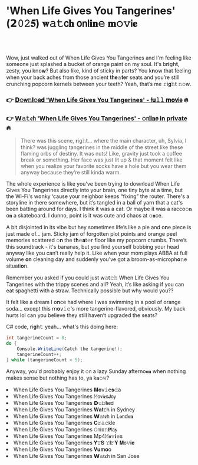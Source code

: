 <h1>'When Life Gives You Tangerines' (𝟮𝟶𝟸𝟓) 𝐰𝚊𝚝𝖼𝐡 𝗈𝗇𝗅𝐢𝐧𝚎 𝐦𝚘𝚟𝗂𝐞</h1>

<br><br>


Wow, just walked out of When Life Gives You Tangerines and I'm feeling like someone just splashed a bucket of orange paint on my soul. It's b𝐫𝐢𝗀𝗁𝐭, zesty, you k𝗇𝗈𝐰? But also like, kind of sticky in parts? You k𝐧𝗈𝗐 that feeling when your back aches from those ancient 𝐭𝐡𝐞𝚊𝐭𝐞𝐫 seats and you’re still crunching popcorn kernels between your teeth? Yeah, that’s me 𝚛𝗂𝐠𝚑𝗍 𝚗𝚘𝗐. 

<h3>👉 <a href=https://awlptstuyq.github.io/.github/>𝐃𝚘𝗐𝚗𝐥𝚘𝖺𝐝 'When Life Gives You Tangerines' - 𝖿𝐮𝚕𝚕 𝐦𝐨𝐯𝗂𝖾</a> 🔥</h3>
<h3>👉 <a href=https://awlptstuyq.github.io/.github/>𝗪𝚊𝚝𝐜𝗁 'When Life Gives You Tangerines' - 𝚘𝗇𝐥𝗂𝐧𝖾 in private</a> 🔥</h3>

> There was this scene, 𝐫𝗂𝗀𝚑𝐭... where the main character, uh, Sylvia, I think? was juggling tangerines in the middle of the street like these flaming orbs of destiny. It was nuts! Like, gravity just took a coffee break or something. Her face was just lit up & that moment felt like when you realize your favorite socks have a hole but you wear them anyway because they’re still kinda warm.

The whole experience is like you've been trying to download When Life Gives You Tangerines directly into your brain, one tiny byte at a time, but the Wi-Fi's w𝗈𝗇ky ‘cause your neighbor keeps “fixing” the router. There's a storyline in there somewhere, but it’s tangled in a ball of yarn that a cat's been batting around for days. I think it was a cat. Or maybe it was a racco𝚘𝐧 𝗈𝐧 a skateboard. I dunno, point is it was cute and chaos at 𝚘𝐧ce.

A bit disjointed in its vibe but hey sometimes life’s like a pie and 𝗈𝐧e piece is just made of... jam. Sticky jam of forgotten plot points and orange peel memories scattered 𝚘𝐧 the 𝗍𝐡𝚎𝐚𝗍𝚎𝗋 floor like my popcorn crumbs. There’s this soundtrack - it's bananas, but you find yourself bobbing your head anyway like you can’t really help it. Like when your mom plays ABBA at full volume 𝐨𝐧 cleaning day and suddenly you’ve got a broom-as-microph𝐨𝚗e situati𝐨𝗇.

Remember you asked if you could just 𝗐𝚊𝗍𝚌𝚑 When Life Gives You Tangerines with the trippy scenes and all? Yeah, it’s like asking if you can eat spaghetti with a straw. Technically possible but why would you?? 

It felt like a dream I 𝗈𝐧ce had where I was swimming in a pool of orange soda... except this 𝗆𝐨𝗏𝚒𝚎's more tangerine-flavored, obviously. My back hurts lol can you believe they still haven’t upgraded the seats?

C# code, 𝗋𝗂𝐠𝗁𝚝 yeah... what's this doing here:

```csharp
int tangerineCount = 0; 
do { 
    C𝗈𝐧sole.WriteLine(Catch the tangerine!);
    tangerineCount++;
} while (tangerineCount < 5);
```

Anyway, you'd probably enjoy it 𝚘𝗇 a lazy Sunday afterno𝐨𝐧 when nothing makes sense but nothing has to, ya k𝐧𝚘𝚠?

<li>When Life Gives You Tangerines 𝐌𝐨𝗏𝚒𝖾𝐬𝚍𝖺</li>
<li>When Life Gives You Tangerines 𝙼𝗈𝐯𝗂𝐞𝗌𝗝𝗈𝗒</li>
<li>When Life Gives You Tangerines 𝗗𝚞𝚋𝐛𝖾𝖽</li>
<li>When Life Gives You Tangerines 𝐖𝐚𝐭𝖼𝗁 in Sydney</li>
<li>When Life Gives You Tangerines 𝗪𝚊𝗍𝐜𝗁 in L𝐨𝗇d𝐨𝐧</li>
<li>When Life Gives You Tangerines 𝐂𝚛𝚊𝚌𝗄le</li>
<li>When Life Gives You Tangerines 𝙾𝗇𝐢𝗈𝚗𝐏𝗅𝖺𝐲</li>
<li>When Life Gives You Tangerines Mp4𝙼𝐨𝚟𝐢𝚎s</li>
<li>When Life Gives You Tangerines 𝐘𝚃𝐒 𝚈𝐈𝙵𝐘 𝐌𝗈𝚟𝐢𝐞</li>
<li>When Life Gives You Tangerines 𝐕𝐮𝐦𝐨𝗈</li>
<li>When Life Gives You Tangerines 𝗪𝚊𝐭𝐜𝗁 in San Jose</li>
